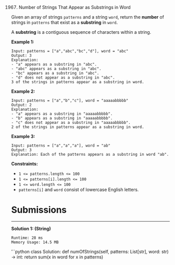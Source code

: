 1967. Number of Strings That Appear as Substrings in Word

Given an array of strings `patterns` and a string `word`, return the **number** of strings in `patterns` that exist as a **substring** in `word`.

A **substring** is a contiguous sequence of characters within a string.

 

**Example 1:**
```
Input: patterns = ["a","abc","bc","d"], word = "abc"
Output: 3
Explanation:
- "a" appears as a substring in "abc".
- "abc" appears as a substring in "abc".
- "bc" appears as a substring in "abc".
- "d" does not appear as a substring in "abc".
3 of the strings in patterns appear as a substring in word.
```

**Example 2:**
```
Input: patterns = ["a","b","c"], word = "aaaaabbbbb"
Output: 2
Explanation:
- "a" appears as a substring in "aaaaabbbbb".
- "b" appears as a substring in "aaaaabbbbb".
- "c" does not appear as a substring in "aaaaabbbbb".
2 of the strings in patterns appear as a substring in word.
```

**Example 3:**
```
Input: patterns = ["a","a","a"], word = "ab"
Output: 3
Explanation: Each of the patterns appears as a substring in word "ab".
```

**Constraints:**

* `1 <= patterns.length <= 100`
* `1 <= patterns[i].length <= 100`
* `1 <= word.length <= 100`
* `patterns[i]` and `word` consist of lowercase English letters.

# Submissions
---
**Solution 1: (String)**
```
Runtime: 28 ms
Memory Usage: 14.5 MB
```
‵``python
class Solution:
    def numOfStrings(self, patterns: List[str], word: str) -> int:
        return sum(x in word for x in patterns)
```
